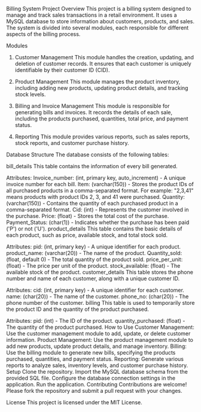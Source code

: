 Billing System Project
Overview
This project is a billing system designed to manage and track sales transactions in a retail environment. It uses a MySQL database to store information about customers, products, and sales. The system is divided into several modules, each responsible for different aspects of the billing process.

Modules
1. Customer Management
This module handles the creation, updating, and deletion of customer records. It ensures that each customer is uniquely identifiable by their customer ID (CID).

2. Product Management
This module manages the product inventory, including adding new products, updating product details, and tracking stock levels.

3. Billing and Invoice Management
This module is responsible for generating bills and invoices. It records the details of each sale, including the products purchased, quantities, total price, and payment status.

4. Reporting
This module provides various reports, such as sales reports, stock reports, and customer purchase history.

Database Structure
The database consists of the following tables:

bill_details
This table contains the information of every bill generated.

Attributes:
Invoice_number: (int, primary key, auto_increment) - A unique invoice number for each bill.
Item: (varchar(150)) - Stores the product IDs of all purchased products in a comma-separated format. For example: "2,3,41" means products with product IDs 2, 3, and 41 were purchased.
Quantity: (varchar(150)) - Contains the quantity of each purchased product in a comma-separated format.
Cid: (int) - Represents the customer involved in the purchase.
Price: (float) - Stores the total cost of the purchase.
Payment_Status: (char(1)) - Indicates whether the purchase has been paid ('P') or not ('U').
product_details
This table contains the basic details of each product, such as price, available stock, and total stock sold.

Attributes:
pid: (int, primary key) - A unique identifier for each product.
product_name: (varchar(20)) - The name of the product.
Quantity_sold: (float, default 0) - The total quantity of the product sold.
price_per_unit: (float) - The price per unit of the product.
stock_available: (float) - The available stock of the product.
customer_details
This table stores the phone number and name of each customer, along with a unique customer ID.

Attributes:
cid: (int, primary key) - A unique identifier for each customer.
name: (char(20)) - The name of the customer.
phone_no: (char(20)) - The phone number of the customer.
billing
This table is used to temporarily store the product ID and the quantity of the product purchased.

Attributes:
pid: (int) - The ID of the product.
quantity_purchased: (float) - The quantity of the product purchased.
How to Use
Customer Management: Use the customer management module to add, update, or delete customer information.
Product Management: Use the product management module to add new products, update product details, and manage inventory.
Billing: Use the billing module to generate new bills, specifying the products purchased, quantities, and payment status.
Reporting: Generate various reports to analyze sales, inventory levels, and customer purchase history.
Setup
Clone the repository.
Import the MySQL database schema from the provided SQL file.
Configure the database connection settings in the application.
Run the application.
Contributing
Contributions are welcome! Please fork the repository and submit a pull request with your changes.

License
This project is licensed under the MIT License.
